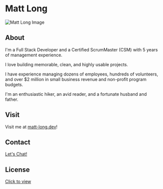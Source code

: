 # Matt Long

![Matt Long Image](https://i.imgur.com/mRAYk0X.png)

## About

I'm a Full Stack Developer and a Certified ScrumMaster (CSM) with 5 years of management experience.

I love building memorable, clean, and highly usable projects.

I have experience managing dozens of employees, hundreds of volunteers, and over \$2 million in small business revenue and non-profit program budgets.

I'm an enthusiastic hiker, an avid reader, and a fortunate husband and father.

## Visit

Visit me at [matt-long.dev](https://matt-long.dev/)!

## Contact

[Let's Chat!](https://www.linkedin.com/in/mattlong34/)

## License

[Click to view]()
